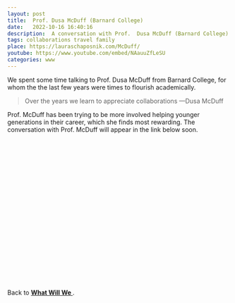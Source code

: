 ```yaml
---
layout: post
title:  Prof. Dusa McDuff (Barnard College)
date:   2022-10-16 16:40:16
description:  A conversation with Prof.  Dusa McDuff (Barnard College)
tags: collaborations travel family
place: https://lauraschaposnik.com/McDuff/
youtube: https://www.youtube.com/embed/NAauuZfLeSU
categories: www
---
```

 
 We spent some time talking to Prof. Dusa McDuff  from Barnard College, for whom the the last few years were times to flourish academically. 
  
<blockquote>
Over the years we learn to appreciate collaborations
    —Dusa McDuff 
</blockquote>

Prof. McDuff has been trying to be more involved helping younger generations in their career, which she finds most rewarding. The conversation with Prof. McDuff will appear in the link below soon. 


<div id="video-container" style="float: none; clear: both; width: 100%; position: relative; padding-bottom: 56.25%; padding-top: 25px; height: 0;">
	<object data="https://www.youtube.com/embed/NAauuZfLeSU" style="position: absolute; top: 0; left: 0; width: 100%; height: 100%;"></object>
</div> 

<br>

Back to <a href="https://lauraschaposnik.com/www/"><b> What Will We </b> </a>.
